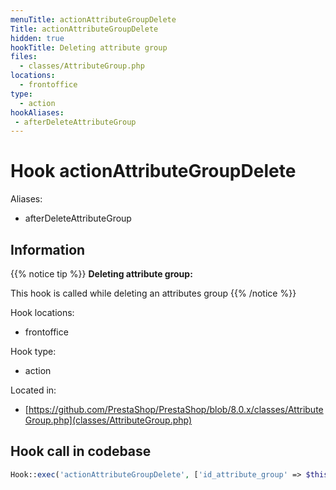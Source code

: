 ```yaml
---
menuTitle: actionAttributeGroupDelete
Title: actionAttributeGroupDelete
hidden: true
hookTitle: Deleting attribute group
files:
  - classes/AttributeGroup.php
locations:
  - frontoffice
type:
  - action
hookAliases:
 - afterDeleteAttributeGroup
---
```


# Hook actionAttributeGroupDelete

Aliases: 
 - afterDeleteAttributeGroup



## Information

{{% notice tip %}}
**Deleting attribute group:** 

This hook is called while deleting an attributes  group
{{% /notice %}}

Hook locations: 
  - frontoffice

Hook type: 
  - action

Located in: 
  - [https://github.com/PrestaShop/PrestaShop/blob/8.0.x/classes/AttributeGroup.php](classes/AttributeGroup.php)

## Hook call in codebase

```php
Hook::exec('actionAttributeGroupDelete', ['id_attribute_group' => $this->id])
```